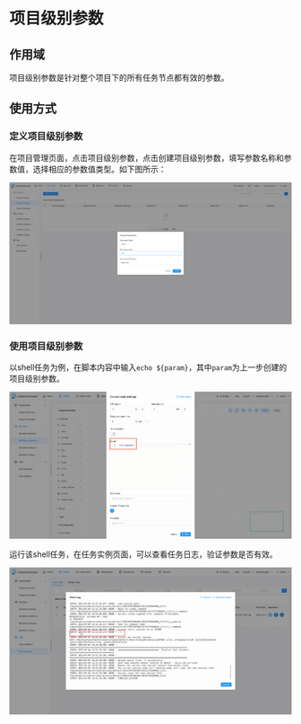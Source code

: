 # 项目级别参数

## 作用域

项目级别参数是针对整个项目下的所有任务节点都有效的参数。

## 使用方式

### 定义项目级别参数

在项目管理页面，点击项目级别参数，点击创建项目级别参数，填写参数名称和参数值，选择相应的参数值类型。如下图所示：

![project-parameter01](../../../../img/new_ui/dev/parameter/project_parameter01.png)

### 使用项目级别参数

以shell任务为例，在脚本内容中输入`echo ${param}`，其中`param`为上一步创建的项目级别参数。

![project-parameter02](../../../../img/new_ui/dev/parameter/project_parameter02.png)

运行该shell任务，在任务实例页面，可以查看任务日志，验证参数是否有效。

![project-parameter03](../../../../img/new_ui/dev/parameter/project_parameter03.png)
